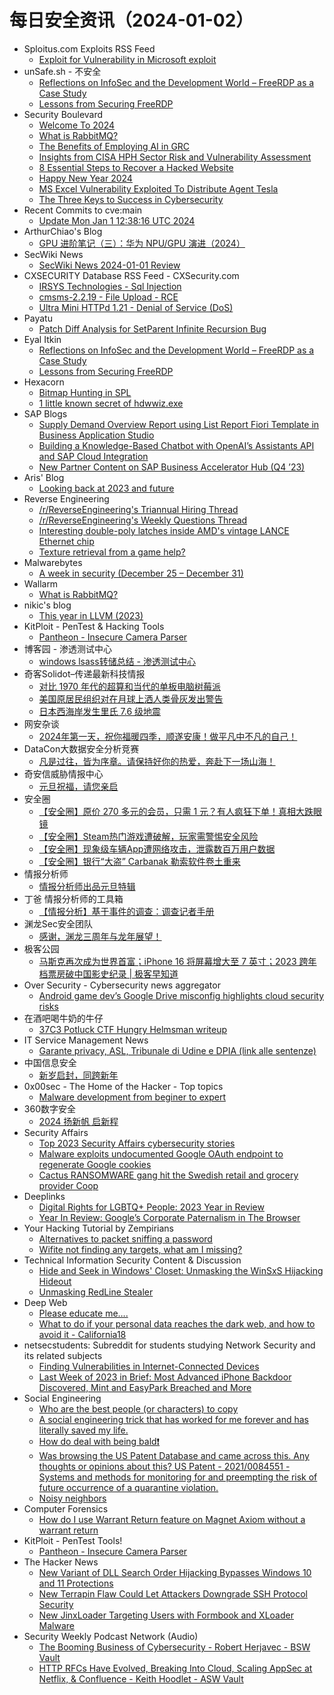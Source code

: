 # 每日安全资讯（2024-01-02）

- Sploitus.com Exploits RSS Feed
  - [Exploit for Vulnerability in Microsoft exploit](https://sploitus.com/exploit?id=B99A5E43-3B5E-52BA-B5E0-4F28AA6C880A&utm_source=rss&utm_medium=rss)
- unSafe.sh - 不安全
  - [Reflections on InfoSec and the Development World – FreeRDP as a Case Study](https://buaq.net/go-211523.html)
  - [Lessons from Securing FreeRDP](https://buaq.net/go-211524.html)
- Security Boulevard
  - [Welcome To 2024](https://securityboulevard.com/2024/01/welcome-to-2024/)
  - [What is RabbitMQ?](https://securityboulevard.com/2024/01/what-is-rabbitmq/)
  - [The Benefits of Employing AI in GRC](https://securityboulevard.com/2024/01/the-benefits-of-employing-ai-in-grc/)
  - [Insights from CISA HPH Sector Risk and Vulnerability Assessment](https://securityboulevard.com/2024/01/insights-from-cisa-hph-sector-risk-and-vulnerability-assessment/)
  - [8 Essential Steps to Recover a Hacked Website](https://securityboulevard.com/2024/01/8-essential-steps-to-recover-a-hacked-website/)
  - [Happy New Year 2024](https://securityboulevard.com/2024/01/happy-new-year-2024/)
  - [MS Excel Vulnerability Exploited To Distribute Agent Tesla](https://securityboulevard.com/2024/01/ms-excel-vulnerability-exploited-to-distribute-agent-tesla/)
  - [The Three Keys to Success in Cybersecurity](https://securityboulevard.com/2024/01/the-three-keys-to-success-in-cybersecurity/)
- Recent Commits to cve:main
  - [Update Mon Jan  1 12:38:16 UTC 2024](https://github.com/trickest/cve/commit/72bdbf53defd6ffa6657df68e4aff295304f5a82)
- ArthurChiao's Blog
  - [GPU 进阶笔记（三）：华为 NPU/GPU 演进（2024）](https://arthurchiao.github.io/blog/gpu-advanced-notes-3-zh/)
- SecWiki News
  - [SecWiki News 2024-01-01 Review](http://www.sec-wiki.com/?2024-01-01)
- CXSECURITY Database RSS Feed - CXSecurity.com
  - [IRSYS Technologies - Sql Injection](https://cxsecurity.com/issue/WLB-2024010003)
  - [cmsms-2.2.19 - File Upload - RCE](https://cxsecurity.com/issue/WLB-2024010002)
  - [Ultra Mini HTTPd 1.21 - Denial of Service (DoS)](https://cxsecurity.com/issue/WLB-2024010001)
- Payatu
  - [Patch Diff Analysis for SetParent Infinite Recursion Bug](https://payatu.com/blog/patch-diff-analysis-for-setparent-infinite-recursion-bug/)
- Eyal Itkin
  - [Reflections on InfoSec and the Development World – FreeRDP as a Case Study](https://eyalitkin.wordpress.com/2024/01/01/reflections-on-infosec-and-the-development-world-freerdp-as-a-case-study/)
  - [Lessons from Securing FreeRDP](https://eyalitkin.wordpress.com/2024/01/01/lessons-from-securing-freerdp/)
- Hexacorn
  - [Bitmap Hunting in SPL](https://www.hexacorn.com/blog/2024/01/01/bitmap-hunting-in-spl/)
  - [1 little known secret of hdwwiz.exe](https://www.hexacorn.com/blog/2024/01/01/1-little-known-secret-of-hdwwiz-exe/)
- SAP Blogs
  - [Supply Demand Overview Report using List Report Fiori Template in Business Application Studio](https://blogs.sap.com/2024/01/01/supply-demand-overview-report-using-list-report-fiori-template-in-business-application-studio/)
  - [Building a Knowledge-Based Chatbot with OpenAI’s Assistants API and SAP Cloud Integration](https://blogs.sap.com/2024/01/01/building-a-knowledge-based-chatbot-with-openais-assistants-api-and-sap-cloud-integration/)
  - [New Partner Content on SAP Business Accelerator Hub (Q4 ’23)](https://blogs.sap.com/2024/01/01/new-partner-content-on-sap-business-accelerator-hub-q4-23/)
- Aris' Blog
  - [Looking back at 2023 and future](https://blog.0xbadc0de.be/archives/479)
- Reverse Engineering
  - [/r/ReverseEngineering's Triannual Hiring Thread](https://www.reddit.com/r/ReverseEngineering/comments/18vs3gl/rreverseengineerings_triannual_hiring_thread/)
  - [/r/ReverseEngineering's Weekly Questions Thread](https://www.reddit.com/r/ReverseEngineering/comments/18vs3gi/rreverseengineerings_weekly_questions_thread/)
  - [Interesting double-poly latches inside AMD's vintage LANCE Ethernet chip](https://www.reddit.com/r/ReverseEngineering/comments/18vp6ja/interesting_doublepoly_latches_inside_amds/)
  - [Texture retrieval from a game help?](https://www.reddit.com/r/ReverseEngineering/comments/18vs945/texture_retrieval_from_a_game_help/)
- Malwarebytes
  - [A week in security (December 25 &#8211; December 31)](https://www.malwarebytes.com/blog/news/2024/01/a-week-in-security-december-25-december-31)
- Wallarm
  - [What is RabbitMQ?](https://lab.wallarm.com/what/what-is-rabbitmq/)
- nikic's blog
  - [This year in LLVM (2023)](https://www.npopov.com/2024/01/01/This-year-in-LLVM-2023.html)
- KitPloit - PenTest &amp; Hacking Tools
  - [Pantheon - Insecure Camera Parser](http://www.kitploit.com/2024/01/pantheon-insecure-camera-parser.html)
- 博客园 - 渗透测试中心
  - [windows  lsass转储总结 - 渗透测试中心](https://www.cnblogs.com/backlion/p/17939434)
- 奇客Solidot–传递最新科技情报
  - [对比 1970 年代的超算和当代的单板电脑树莓派](https://www.solidot.org/story?sid=77021)
  - [美国原居民组织对在月球上洒人类骨灰发出警告](https://www.solidot.org/story?sid=77020)
  - [日本西海岸发生里氏 7.6 级地震](https://www.solidot.org/story?sid=77019)
- 网安杂谈
  - [2024年第一天，祝你福暖四季，顺遂安康！做平凡中不凡的自己！](https://mp.weixin.qq.com/s?__biz=MzAwMTMzMDUwNg==&mid=2650887980&idx=1&sn=95bcd777a37d9d2ae76c3d3c810610fa&chksm=812eab09b659221f7563ed1147325cdb052634ebc591c7c850ea3013d1a980c1a2b306469439&scene=58&subscene=0#rd)
- DataCon大数据安全分析竞赛
  - [凡是过往，皆为序章。请保持好你的热爱，奔赴下一场山海！](https://mp.weixin.qq.com/s?__biz=MzU5Njg1NzMyNw==&mid=2247487898&idx=1&sn=434fc6f5bc919ea8c4f837fa20115c4d&chksm=fe5d091ac92a800c3b7ee76180f87d66739c36cc64304d2958f6b7b389bb34c6dd7de0f14615&scene=58&subscene=0#rd)
- 奇安信威胁情报中心
  - [元旦祝福，请您亲启](https://mp.weixin.qq.com/s?__biz=MzI2MDc2MDA4OA==&mid=2247509252&idx=1&sn=2e81fa8cb6e632ca92ca0a1d2bf482ab&chksm=ea665273dd11db6530fa94dc9bedae2dc865723cdb21c3ebdfe1031c5863620f26ee2b80956d&scene=58&subscene=0#rd)
- 安全圈
  - [【安全圈】原价 270 多元的会员，只需 1 元？有人疯狂下单！真相大跌眼镜](https://mp.weixin.qq.com/s?__biz=MzIzMzE4NDU1OQ==&mid=2652051308&idx=1&sn=e5fa177a1bf5d5fa330208736d72174f&chksm=f36e3b2cc419b23ac9b4ce3104c042230617327c708dc995ffc37f3da5b837fffcd3e349f82a&scene=58&subscene=0#rd)
  - [【安全圈】Steam热门游戏遭破解，玩家需警惕安全风险](https://mp.weixin.qq.com/s?__biz=MzIzMzE4NDU1OQ==&mid=2652051308&idx=2&sn=c75bec7bbcbf0701ed4d19b776433f1c&chksm=f36e3b2cc419b23a0663d33e854e7c5ee3f56c8b03f31096fb7420087a933610d47055e53dbd&scene=58&subscene=0#rd)
  - [【安全圈】现象级车辆App遭网络攻击，泄露数百万用户数据](https://mp.weixin.qq.com/s?__biz=MzIzMzE4NDU1OQ==&mid=2652051308&idx=3&sn=c23f6fb5f76241e1a0217c61c80e365e&chksm=f36e3b2cc419b23a691ffbe8e1c3d54baf6a5ea6cb0ea6994f80daf0886354b57243d10cecd6&scene=58&subscene=0#rd)
  - [【安全圈】银行“大盗” Carbanak 勒索软件卷土重来](https://mp.weixin.qq.com/s?__biz=MzIzMzE4NDU1OQ==&mid=2652051308&idx=4&sn=8ac7503eeaec433bcb8a22a5eacae874&chksm=f36e3b2cc419b23a294fed7a3a984c32fb9610c52e7e99835fb33ad7e8d09f85f89acc19442b&scene=58&subscene=0#rd)
- 情报分析师
  - [情报分析师出品元旦特辑](https://mp.weixin.qq.com/s?__biz=MzA3Mjc1MTkwOA==&mid=2650543535&idx=1&sn=b1de15cecf1ca7162654e4ed0d11fe91&chksm=87113be4b066b2f20041eacb2d217eb4b73077ad423e2064c70cfd3445be02b7e14328b82a2a&scene=58&subscene=0#rd)
- 丁爸 情报分析师的工具箱
  - [【情报分析】基于事件的调查：调查记者手册](https://mp.weixin.qq.com/s?__biz=MzI2MTE0NTE3Mw==&mid=2651141344&idx=1&sn=f4d81514630a3a908ebefe07cb08dd64&chksm=f1af43dac6d8caccb32262baa862178268dce1c5e4e4111ba3ddaa97aaf63172a2ca7b6e4e32&scene=58&subscene=0#rd)
- 渊龙Sec安全团队
  - [感谢，渊龙三周年与龙年展望！](https://mp.weixin.qq.com/s?__biz=Mzg4NTY0MDg1Mg==&mid=2247485208&idx=1&sn=5b85b6aa6822a81d3dc49c68828f6c59&chksm=cfa49ce3f8d315f505c390a4a7f281548a211b867e5d85cb5850940c726e582195fe39f96cc1&scene=58&subscene=0#rd)
- 极客公园
  - [马斯克再次成为世界首富；iPhone 16 将屏幕增大至 7 英寸；2023 跨年档票房破中国影史纪录 | 极客早知道](https://mp.weixin.qq.com/s?__biz=MTMwNDMwODQ0MQ==&mid=2653029550&idx=1&sn=6b94ec0219fe4e61f24e16a591285f1b&chksm=7e5779184920f00e90b105ec1f24ac86b96bea723b6e37763540dcf2e0cca575467937f04897&scene=58&subscene=0#rd)
- Over Security - Cybersecurity news aggregator
  - [Android game dev’s Google Drive misconfig highlights cloud security risks](https://www.bleepingcomputer.com/news/security/android-game-devs-google-drive-misconfig-highlights-cloud-security-risks/)
- 在酒吧喝牛奶的牛仔
  - [37C3 Potluck CTF Hungry Helmsman writeup](https://mp.weixin.qq.com/s?__biz=MzkyMjMxOTI2MA==&mid=2247483773&idx=1&sn=78239179c19bb4b74b647f06b43bcf6c&chksm=c1f7618ef680e898fb8da489448bb6e422184d35e15514dfe958f1752498eb01b736c4c1c40e&scene=58&subscene=0#rd)
- IT Service Management News
  - [Garante privacy, ASL, Tribunale di Udine e DPIA (link alle sentenze)](http://blog.cesaregallotti.it/2024/01/garante-privacy-asl-tribunale-di-udine.html)
- 中国信息安全
  - [新岁启封，同跨新年](https://mp.weixin.qq.com/s?__biz=MzA5MzE5MDAzOA==&mid=2664201462&idx=1&sn=21df026821546bb82712578f1b7d8e69&chksm=8b597e0fbc2ef7191514ba414f5becd317127c2e96372052a4626a51e0d38235affe1b5cda63&scene=58&subscene=0#rd)
- 0x00sec - The Home of the Hacker - Top topics
  - [Malware development from beginer to expert](https://0x00sec.org/t/malware-development-from-beginer-to-expert/38564)
- 360数字安全
  - [2024 扬新帆 启新程](https://mp.weixin.qq.com/s?__biz=MzA4MTg0MDQ4Nw==&mid=2247568231&idx=1&sn=cae8f5bc52f108cc9effdcb52f95e94c&chksm=9f8d5b6fa8fad279fe9e01bcb1d9a6762b12dfdbd6a493fc53e6e79a70bc935668142c0f55e2&scene=58&subscene=0#rd)
- Security Affairs
  - [Top 2023 Security Affairs cybersecurity stories](https://securityaffairs.com/156722/breaking-news/top-2023-security-affairs-stories.html)
  - [Malware exploits undocumented Google OAuth endpoint to regenerate Google cookies](https://securityaffairs.com/156723/hacking/exploit-regenerates-google-cookies.html)
  - [Cactus RANSOMWARE gang hit the Swedish retail and grocery provider Coop](https://securityaffairs.com/156709/cyber-crime/cactus-ransomware-coop-sweden.html)
- Deeplinks
  - [Digital Rights for LGBTQ+ People: 2023 Year in Review](https://www.eff.org/deeplinks/2023/12/digital-rights-lgbtq-people-2023-review)
  - [Year In Review: Google’s Corporate Paternalism in The Browser](https://www.eff.org/deeplinks/2023/12/year-review-googles-corporate-paternalism-browser)
- Your Hacking Tutorial by Zempirians
  - [Alternatives to packet sniffing a password](https://www.reddit.com/r/HowToHack/comments/18w6df4/alternatives_to_packet_sniffing_a_password/)
  - [Wifite not finding any targets, what am I missing?](https://www.reddit.com/r/HowToHack/comments/18vobur/wifite_not_finding_any_targets_what_am_i_missing/)
- Technical Information Security Content & Discussion
  - [Hide and Seek in Windows' Closet: Unmasking the WinSxS Hijacking Hideout](https://www.reddit.com/r/netsec/comments/18vzjy6/hide_and_seek_in_windows_closet_unmasking_the/)
  - [Unmasking RedLine Stealer](https://www.reddit.com/r/netsec/comments/18vsysb/unmasking_redline_stealer/)
- Deep Web
  - [Please educate me….](https://www.reddit.com/r/deepweb/comments/18w2hey/please_educate_me/)
  - [What to do if your personal data reaches the dark web, and how to avoid it - California18](https://www.reddit.com/r/deepweb/comments/18w93nq/what_to_do_if_your_personal_data_reaches_the_dark/)
- netsecstudents: Subreddit for students studying Network Security and its related subjects
  - [Finding Vulnerabilities in Internet-Connected Devices](https://www.reddit.com/r/netsecstudents/comments/18w0wau/finding_vulnerabilities_in_internetconnected/)
  - [Last Week of 2023 in Brief: Most Advanced iPhone Backdoor Discovered, Mint and EasyPark Breached and More](https://www.reddit.com/r/netsecstudents/comments/18vvt01/last_week_of_2023_in_brief_most_advanced_iphone/)
- Social Engineering
  - [Who are the best people (or characters) to copy](https://www.reddit.com/r/SocialEngineering/comments/18w9kit/who_are_the_best_people_or_characters_to_copy/)
  - [A social engineering trick that has worked for me forever and has literally saved my life.](https://www.reddit.com/r/SocialEngineering/comments/18vpsj7/a_social_engineering_trick_that_has_worked_for_me/)
  - [How do deal with being bald❗️](https://www.reddit.com/r/SocialEngineering/comments/18w40tf/how_do_deal_with_being_bald/)
  - [Was browsing the US Patent Database and came across this. Any thoughts or opinions about this? US Patent - 2021/0084551 - Systems and methods for monitoring for and preempting the risk of future occurrence of a quarantine violation.](https://www.reddit.com/r/SocialEngineering/comments/18vs4wl/was_browsing_the_us_patent_database_and_came/)
  - [Noisy neighbors](https://www.reddit.com/r/SocialEngineering/comments/18vo441/noisy_neighbors/)
- Computer Forensics
  - [How do I use Warrant Return feature on Magnet Axiom without a warrant return](https://www.reddit.com/r/computerforensics/comments/18w15n4/how_do_i_use_warrant_return_feature_on_magnet/)
- KitPloit - PenTest Tools!
  - [Pantheon - Insecure Camera Parser](http://www.kitploit.com/2024/01/pantheon-insecure-camera-parser.html)
- The Hacker News
  - [New Variant of DLL Search Order Hijacking Bypasses Windows 10 and 11 Protections](https://thehackernews.com/2024/01/new-variant-of-dll-search-order.html)
  - [New Terrapin Flaw Could Let Attackers Downgrade SSH Protocol Security](https://thehackernews.com/2024/01/new-terrapin-flaw-could-let-attackers.html)
  - [New JinxLoader Targeting Users with Formbook and XLoader Malware](https://thehackernews.com/2024/01/new-jinxloader-targeting-users-with.html)
- Security Weekly Podcast Network (Audio)
  - [The Booming Business of Cybersecurity - Robert Herjavec - BSW Vault](http://podcast.securityweekly.com/the-booming-business-of-cybersecurity-robert-herjavec-bsw-vault)
  - [HTTP RFCs Have Evolved, Breaking Into Cloud, Scaling AppSec at Netflix, & Confluence - Keith Hoodlet - ASW Vault](http://podcast.securityweekly.com/http-rfcs-have-evolved-breaking-into-cloud-scaling-appsec-at-netflix-confluence-keith-hoodlet-asw-vault)
